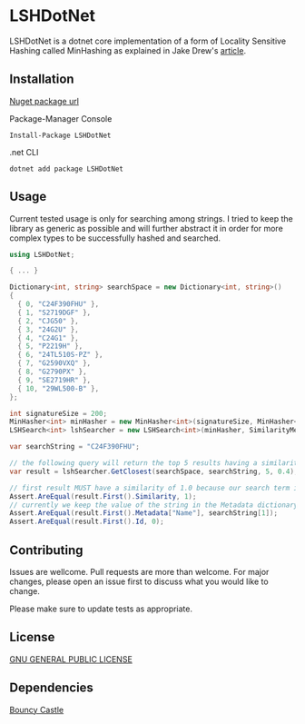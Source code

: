 # LSHDotNet

LSHDotNet is a dotnet core implementation of a form of Locality Sensitive Hashing called MinHashing as explained in Jake Drew's [article](https://blog.jakemdrew.com/2014/05/08/practical-applications-of-locality-sensitive-hashing-for-unstructured-data/).

## Installation

[Nuget package url](
https://www.nuget.org/packages/LSHDotNet)

Package-Manager Console  
```
Install-Package LSHDotNet 
```
.net CLI  
```
dotnet add package LSHDotNet
```

## Usage

Current tested usage is only for searching among strings. I tried to keep the library as generic as possible and will further abstract it in order for more complex types to be successfully hashed and searched.


```csharp
using LSHDotNet;

{ ... }

Dictionary<int, string> searchSpace = new Dictionary<int, string>()
{
  { 0, "C24F390FHU" },
  { 1, "S2719DGF" },
  { 2, "CJG50" },
  { 3, "24G2U" },
  { 4, "C24G1" },
  { 5, "P2219H" },
  { 6, "24TL510S-PZ" },
  { 7, "G2590VXQ" },
  { 8, "G2790PX" },
  { 9, "SE2719HR" },
  { 10, "29WL500-B" },
};

int signatureSize = 200;
MinHasher<int> minHasher = new MinHasher<int>(signatureSize, MinHasher<int>.CreateMinHashSeeds(signatureSize));
LSHSearch<int> lshSearcher = new LSHSearch<int>(minHasher, SimilarityMeasures.Jaccard);

var searchString = "C24F390FHU";

// the following query will return the top 5 results having a similarity score of over 0.4.
var result = lshSearcher.GetClosest(searchSpace, searchString, 5, 0.4); 

// first result MUST have a similarity of 1.0 because our search term is identical to the first objects value.
Assert.AreEqual(result.First().Similarity, 1);
// currently we keep the value of the string in the Metadata dictionary of our Result object. This will change.
Assert.AreEqual(result.First().Metadata["Name"], searchString[1]);
Assert.AreEqual(result.First().Id, 0);

```

## Contributing
Issues are wellcome. Pull requests are more than welcome. For major changes, please open an issue first to discuss what you would like to change.

Please make sure to update tests as appropriate.

## License
[GNU GENERAL PUBLIC LICENSE](LICENSE)

## Dependencies
[Bouncy Castle](https://www.bouncycastle.org/csharp/index.html)
